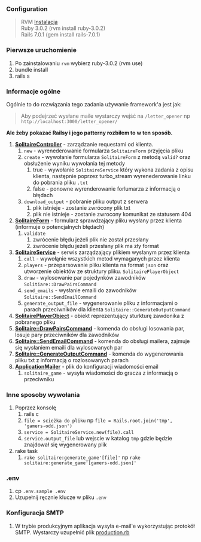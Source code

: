 ### Configuration
> RVM [Instalacja](https://rvm.io/rvm/install) \
> Ruby 3.0.2 (rvm install ruby-3.0.2)\
> Rails 7.0.1 (gem install rails-7.0.1)


### Pierwsze uruchomienie
1. Po zainstalowaniu `rvm` wybierz ruby-3.0.2 (rvm use)
2. bundle install
3. rails s

### Informacje ogólne
Ogólnie to do rozwiązania tego zadania używanie framework'a jest jak:
<a href="https://www.fotosik.pl/zdjecie/0da4940f651bde42" target="_blank"><img src="https://images89.fotosik.pl/566/0da4940f651bde42med.jpg" border="0" alt="" /></a>

> Aby podejrzeć wysłane maile wystarczy wejść na `/letter_opener` np `http://localhost:3000/letter_opener/`

**Ale żeby pokazać Railsy i jego patterny rozbiłem to w ten sposób.**
1. [__SolitaireController__](https://github.com/gorzki/randomize-players/blob/main/app/controllers/solitaire_controller.rb) - zarządzanie requestami od klienta.
    1) `new` - wyrenederowanie formularza `SolitaireForm` przyjęcia pliku
    2) `create` - wywołanie formularza `SolitaireForm` z metodą `valid?` oraz obsłużenie wyniku wywołania tej metody
        1) true - wywołanie `SolitaireService` który wykona zadania z opisu klienta, następnie poprzez turbo_stream wyrenederowanie linku do pobrania pliku `.txt`
        2) false - ponowne wyrenderowanie forlumarza z informacją o błędach
    3) `download_output` - pobranie pliku output z serwera
        1) plik istnieje - zostanie zwrócony plik txt
        2) plik nie istnieje - zostanie zwrocony komunikat ze statusem 404
2. [__SolitaireForm__](https://github.com/gorzki/randomize-players/blob/main/app/form_objects/solitaire_form.rb) - formularz sprawdzający pliku wysłany przez klienta (informuje o potencjalnych błędach)
    1) `validate`
        1) zwrócenie błędu jeżeli plik nie został przesłany
        2) zwrócenie błędu jeżeli przesłany plik ma zły format
3. [__SolitaireService__](https://github.com/gorzki/randomize-players/blob/main/app/services/solitaire_service.rb) - serwis zarządzający plikiem wysłanym przez klienta
    1) `call` - wywołąnie wszystkich metod wymaganych przez klienta
    2) `players` - przeparsowanie pliku klienta na format `json` oraz utworzenie obiektów ze struktury pliku. `SolitairePlayerObject`
    3) `draw` - wylosowanie par pojedynków zawodników `Solitiare::DrawPairsCommand`
    4) `send_emails` - wysłanie emaili do zawodników `Solitaire::SendEmailCommand`
    5) `generate_output_file` - wygenerowanie pliku z informacjami o parach przeciwników dla klienta `Solitaire::GenerateOutputCommand`
4. [__SolitairePlayerObject__](https://github.com/gorzki/randomize-players/blob/main/app/value_objects/solitaire_player_object.rb) - obiekt reprezentujący sturkturę zawdonika z pobranego pliku
5. [__Solitaire::DrawPairsCommand__](https://github.com/gorzki/randomize-players/blob/main/app/commands/solitaire/draw_pairs_command.rb) - komenda do obsługi losowania par, losuje pary przeciwników dla zawodników
6. [__Solitaire::SendEmailCommand__](https://github.com/gorzki/randomize-players/blob/main/app/commands/solitaire/send_email_command.rb) - komenda do obsługi mailera, zajmuje się wysłaniem emaili dla wylosowanych par
7. [__Solitaire::GenerateOutputCommand__](https://github.com/gorzki/randomize-players/blob/main/app/commands/solitaire/generate_output_command.rb) - komenda do wygenerowania pliku txt z informacją o rozlosowanych parach
8. [__ApplicationMailer__](https://github.com/gorzki/randomize-players/blob/main/app/mailers/application_mailer.rb) - plik do konfiguracji wiadomości email
    1) `solitaire_game` - wysyła wiadomości do gracza z informacją o przeciwniku


### Inne sposoby wywołania

1. Poprzez konsolę
    1) rails c
    2) `file = scieżka do pliku` np `file = Rails.root.join('tmp', 'gamers-odd.json')`
    3) `service = SolitaireService.new(file).call`
    4) `service.output_file` lub wejscie w katalog `tmp` gdzie będzie znajdował się wygenerowany plik
2. rake task
    1) `rake solitaire:generate_game'[file]'` np `rake solitaire:generate_game'[gamers-odd.json]'`

### .env
1. cp `.env.sample .env`
2. Uzupełnij ręcznie klucze w pliku `.env`

### Konfiguracja SMTP
1) W trybie produkcyjnym aplikacja wysyła e-mail'e wykorzystując protokół SMTP. Wystarczy uzupełnić plik [production.rb](https://github.com/gorzki/randomize-players/blob/main/config/environments/production.rb)
